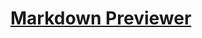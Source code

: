 # [Markdown Previewer](https://www.freecodecamp.org/learn/front-end-development-libraries/front-end-development-libraries-projects/build-a-markdown-previewer)
